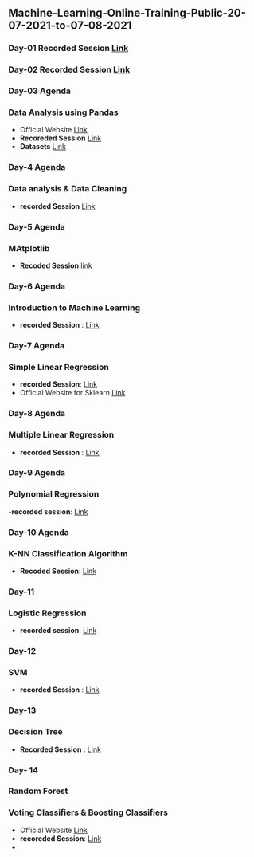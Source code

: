 ## Machine-Learning-Online-Training-Public-20-07-2021-to-07-08-2021

### Day-01 Recorded Session [Link](https://transcripts.gotomeeting.com/#/s/30d38fc478729ab898f5eaecb9eebb5229b6c87d52c97db223629d75d9164e72)


### Day-02 Recorded Session [Link](https://transcripts.gotomeeting.com/#/s/014e3cdb791374d55b61f68206c742ff110e59b5efca40b8f1ffe1f61e015f2d)

### Day-03 Agenda 
### Data Analysis using Pandas
- Official Website [Link](https://pandas.pydata.org/pandas-docs/stable/getting_started/overview.html)
-  **Recoreded Session** [Link](https://transcripts.gotomeeting.com/#/s/1846bd4ebe318ffeda7710f934d0c7788366f4c5c45d7a5e20dc0bb23a2814c3)
-  **Datasets** [Link](https://github.com/LavanyaPolamarasetty/Datasets)

### Day-4 Agenda
### Data analysis & Data Cleaning
- **recorded Session** [Link](https://transcripts.gotomeeting.com/#/s/d3a52b933595f81a26755c3e626eeb9fc5aced817bca17209d87f9b6dc0dcf2e)

### Day-5 Agenda
### MAtplotlib 
- **Recoded Session** [link](https://transcripts.gotomeeting.com/#/s/73432b58b32eb2e494f1b50266e90bc6901935387d0a9e18993e3d8e86994b30)

### Day-6 Agenda
### Introduction to Machine Learning
- **recorded Session** : [Link](https://transcripts.gotomeeting.com/#/s/d14f0563efd534992c6fd9107c12e45439aa95ffe8c945e9bf12b7f898fad20b)

### Day-7 Agenda
### Simple Linear Regression 
- **recorded Session**: [Link](https://transcripts.gotomeeting.com/#/s/4e22dad19e9f369596769482c5a9a6e376d2caef335c11e85b17010b1de54250)
- Official Website for Sklearn [Link](https://scikit-learn.org/stable/)

### Day-8 Agenda
### Multiple Linear Regression
- **recorded Session** : [Link](https://transcripts.gotomeeting.com/#/s/f4912036147726db96dab7a54029d39cbb1bd7045f1a1769b60e44763c4968d3)

### Day-9 Agenda
### Polynomial Regression
-**recorded session**: [Link](https://transcripts.gotomeeting.com/#/s/6caf2bfb5d113cdfa30e8576e526f116bb1baff76cb4e794d3c29a971b032896)


### Day-10 Agenda
### K-NN Classification Algorithm
- **Recoded Session**: [Link](https://transcripts.gotomeeting.com/#/s/0222a13176f01a0515d17ea5ea5b40993af02550f8a0a45b87e7b6107e278cfe)

### Day-11
### Logistic Regression
- **recorded session**: [Link](https://transcripts.gotomeeting.com/#/s/1ea258b53b95d424ae75aca46b4ea53c0d66d2e016d9999b9dcc9024491fe0ad)

### Day-12
### SVM
- **recorded Session** : [Link](https://transcripts.gotomeeting.com/#/s/44e798029d61b6c90df201f6a2a5e5ab4157fe7f126e59d496b857badfd729da)

### Day-13
### Decision Tree
- **Recorded Session** : [Link](https://transcripts.gotomeeting.com/#/s/311d629221828b35690dd5beab2fea807cd8a6b0a040bf1b8b2b75c6f80ee434)

### Day- 14
### Random Forest 
### Voting Classifiers & Boosting Classifiers
- Official Website [Link](https://scikit-learn.org/stable/supervised_learning.html#supervised-learning)
- **recoreded Session**: [Link]()
- 
